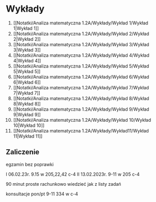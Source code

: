 # Wykłady
1. [[Notatki/Analiza matematyczna 1.2A/Wykłady/Wykład 1/Wykład 1|Wykład 1]]
2. [[Notatki/Analiza matematyczna 1.2A/Wykłady/Wykład 2/Wykład 2|Wykład 2]]
3. [[Notatki/Analiza matematyczna 1.2A/Wykłady/Wykład 3/Wykład 3|Wykład 3]]
4. [[Notatki/Analiza matematyczna 1.2A/Wykłady/Wykład 4/Wykład 4|Wykład 4]]
5. [[Notatki/Analiza matematyczna 1.2A/Wykłady/Wykład 5/Wykład 5|Wykład 5]]
6. [[Notatki/Analiza matematyczna 1.2A/Wykłady/Wykład 6/Wykład 6|Wykład 6]]
7. [[Notatki/Analiza matematyczna 1.2A/Wykłady/Wykład 7/Wykład 7|Wykład 7]]
8. [[Notatki/Analiza matematyczna 1.2A/Wykłady/Wykład 8/Wykład 8|Wykład 8]]
9. [[Notatki/Analiza matematyczna 1.2A/Wykłady/Wykład 9/Wykład 9|Wykład 9]]
10. [[Notatki/Analiza matematyczna 1.2A/Wykłady/Wykład 10/Wykład 10|Wykład 10]]
11. [[Notatki/Analiza matematyczna 1.2A/Wykłady/Wykład11/Wykład 11|Wykład 11]]

## Zaliczenie
egzamin bez poprawki 

I 06.02.23r. 9.15 w 205,22,42 c-4
II 13.02.2023r. 9-11 w 205 c-4

90 minut proste rachunkowo  wiedzieć jak
z listy zadań

konsultacje pon/pt 9-11 334 w c-4